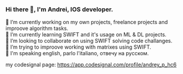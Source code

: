 ### Hi there 👋, I'm Andrei, IOS developer.

🔭 I’m currently working on my own projects, freelance projects and improove algorithm tasks.<br>
🌱 I’m currently learning SWIFT and it's usage on ML & DL projects.<br>
👯 I’m looking to collaborate on using SWIFT solving code challanges.<br>
🤔 I’m trying to improove working with matrixes using SWIFT.<br>
💬 I'm speaking english, parlo l'italiano, отвечу на русском.<br>

my codesignal page: https://app.codesignal.com/profile/andrey_p_hc6

<!--
**PanAndrei/PanAndrei** is a ✨ _special_ ✨ repository because its `README.md` (this file) appears on your GitHub profile.

Here are some ideas to get you started:

- 🔭 I’m currently working on ...
- 🌱 I’m currently learning ...
- 👯 I’m looking to collaborate on ...
- 🤔 I’m looking for help with ...
- 💬 Ask me about ...
- 📫 How to reach me: ...
- 😄 Pronouns: ...
- ⚡ Fun fact: ...
-->
